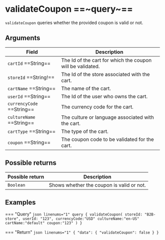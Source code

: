 # validateCoupon ==~query~==

`validateCoupon` queries whether the provided coupon is valid or not.

## Arguments

| Field                        | Description                                                      |
|------------------------------|------------------------------------------------------------------|
| `cartId` ==String==          | The Id of the cart for which the coupon will be validated.       |
| `storeId` ==String!==        | The Id of the store associated with the cart.                    |
| `cartName` ==String==        | The name of the cart.                                            |
| `userId` ==String==          | The Id of the user who owns the cart.                            |
| `currencyCode` ==String==    | The currency code for the cart.                                  |
| `cultureName` ==String==     | The culture or language associated with the cart.                |
| `cartType` ==String==        | The type of the cart.                                            |
| `coupon` ==String==          | The coupon code to be validated for the cart.                    |


## Possible returns

| Possible return               | Description                                     |
|-------------------------------|-------------------------------------------------|
| `Boolean`                     |  Shows whether the coupon is valid or not.    	|

## Examples

=== "Query"
    ```json linenums="1"
    query {
      validateCoupon(
        storeId: "B2B-store",
        userId: "123",
        currencyCode:"USD"
        cultureName:"en-US"
        cartName:"default"
        coupon:"123"
      )
    }
    ```

=== "Return"
    ```json linenums="1"
    {
      "data": {
        "validateCoupon": false
      }
    }
    ```

